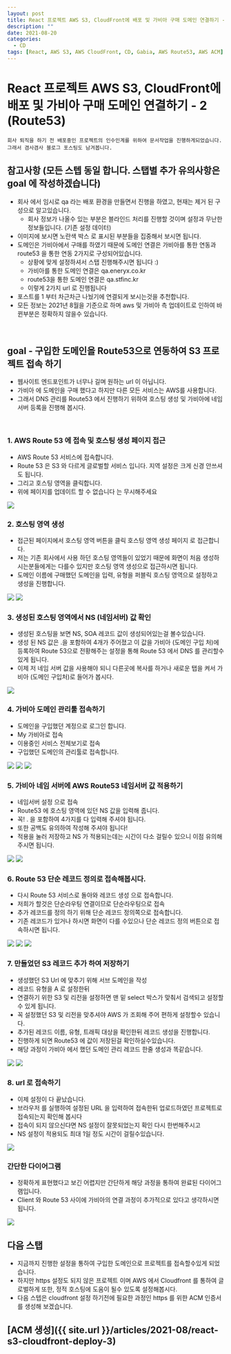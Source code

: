 ```yaml
---
layout: post
title: React 프로젝트 AWS S3, CloudFront에 배포 및 가비아 구매 도메인 연결하기 - 2 (Route53)
description: ""
date: 2021-08-20
categories:
  - CD
tags: [React, AWS S3, AWS CloudFront, CD, Gabia, AWS Route53, AWS ACM]
---
```


# React 프로젝트 AWS S3, CloudFront에 배포 및 가비아 구매 도메인 연결하기 - 2 (Route53)

```text
회사 퇴직을 하기 전 배포중인 프로젝트의 인수인계를 위하여 문서작업을 진행하게되었습니다.
그래서 겸사겸사 블로그 포스팅도 남겨봅니다.
```

## 참고사항 (모든 스텝 동일 합니다. 스탭별 추가 유의사항은 goal 에 작성하겠습니다)
- 회사 에서 임시로 qa 라는 배포 환경을 만들면서 진행을 하였고, 현재는 제거 된 구성으로 알고있습니다.
   - 회사 정보가 나올수 있는 부분은 블라인드 처리를 진행할 것이며 설정과 무난한 정보들입니다. (기존 설정 데이터)
- 이미지에 보시면 노란색 박스 로 표시된 부분들을 집중해서 보시면 됩니다.
- 도메인은 가비아에서 구매를 하였기 때문에 도메인 연결은 가비아를 통한 연동과 route53 을 통한 연동 2가지로 구성되어있습니다.
   - 상황에 맞게 설정하셔서 스탭 진행해주시면 됩니다 :)
   - 가비아를 통한 도메인 연결은 qa.eneryx.co.kr
   - route53을 통한 도메인 연결은 qa.stfinc.kr
   - 이렇게 2가지 url 로 진행됩니다
- 포스트를 1 부터 차근차근 나눴기에 연결되게 보시는것을 추천합니다.
- 모든 정보는 2021년 8월을 기준으로 하며 aws 및 가비아 측 업데이트로 인하여 바뀐부분은 정확하지 않을수 있습니다.
<br>


## goal - 구입한 도메인을 Route53으로 연동하여 S3 프로젝트 접속 하기

- 웹사이트 엔드포인트가 너무나 길며 원하는 url 이 아닙니다.
- 가비아 에 도메인을 구매 했다고 하지만 다른 모든 서비스는 AWS를 사용합니다.
- 그래서 DNS 관리를 Route53 에서 진행하기 위하여 호스팅 생성 및 가비아에 네임서버 등록을 진행해 봅시다.
<br>

### 1. AWS Route 53 에 접속 및 호스팅 생성 페이지 접근

- AWS Route 53 서비스에 접속합니다.
- Route 53 은 S3 와 다르게 글로벌할 서비스 입니다. 지역 설정은 크게 신경 안쓰셔도 됩니다.
- 그리고 호스팅 영역을 클릭합니다.
- 위에 페이지를 업데이트 할 수 없습니다 는 무시해주세요

<img src="{{ site.url }}/assets/image/2021-08-20-react-s3-cloudfront-deploy-2-route53/image1.png" class="col-12" />
<br>

### 2. 호스팅 영역 생성

- 접근된 페이지에서 호스팅 영역 버튼을 클릭 호스팅 영역 생성 페이지 로 접근합니다.
- 저는 기존 회사에서 사용 하던 호스팅 영역들이 있었기 때문에 화면이 처음 생성하시는분들에게는 다를수 있지만 호스팅 영역 생성으로 접근하시면 됩니다.
- 도메인 이름에 구매했던 도메인을 입력, 유형을 퍼블릭 호스팅 영역으로 설정하고 생성을 진행합니다.

<img src="{{ site.url }}/assets/image/2021-08-20-react-s3-cloudfront-deploy-2-route53/image2.png" class="col-12" />
<img src="{{ site.url }}/assets/image/2021-08-20-react-s3-cloudfront-deploy-2-route53/image3.png" class="col-12" />
<br>

### 3. 생성된 호스팅 영역에서 NS (네임서버) 값 확인

- 생성된 호스팅을 보면 NS, SOA 레코드 값이 생성되어있는걸 볼수있습니다.
- 생성 된 NS 값은 .을 포함하여 4개가 주어졌고 이 값을 가비아 (도메인 구입 처)에 등록하여 Route 53으로 전황해주는 설정을 통해 Route 53 에서 DNS 를 관리할수있게 됩니다.
- 이제 저 네임 서버 값을 사용해야 되니 다른곳에 복사를 하거나 새로운 탭을 켜서 가비아 (도메인 구입처)로 들어가 봅시다.

<img src="{{ site.url }}/assets/image/2021-08-20-react-s3-cloudfront-deploy-2-route53/image4.png" class="col-12" />
<br>


### 4. 가비아 도메인 관리툴 접속하기

- 도메인을 구입했던 계정으로 로그인 합니다.
- My 가비아로 접속
- 이용중인 서비스 전체보기로 접속
- 구입했던 도메인의 관리툴로 접속합니다.

<img src="{{ site.url }}/assets/image/2021-08-20-react-s3-cloudfront-deploy-2-route53/image5.png" class="col-12" />

<img src="{{ site.url }}/assets/image/2021-08-20-react-s3-cloudfront-deploy-2-route53/image6.png" class="col-12" />

<img src="{{ site.url }}/assets/image/2021-08-20-react-s3-cloudfront-deploy-2-route53/image7.png" class="col-12" />
<br>


### 5. 가비아 네임 서버에 AWS Route53 네임서버 값 적용하기

- 네임서버 설정 으로 접속
- Route53 에 호스팅 영역에 있던 NS 값을 입력해 줍니다.
- 꼭! . 을 포함하여 4가지를 다 입력해 주셔야 됩니다.
- 또한 공백도 유의하여 작성해 주셔야 됩니다!
- 적용을 눌러 저장하고 NS 가 적용되는데는 시간이 다소 걸릴수 있으니 이점 유의해 주시면 됩니다.

<img src="{{ site.url }}/assets/image/2021-08-20-react-s3-cloudfront-deploy-2-route53/image8.png" class="col-12" />

<img src="{{ site.url }}/assets/image/2021-08-20-react-s3-cloudfront-deploy-2-route53/image9.png" class="col-12" />
<br>


### 6. Route 53 단순 레코드 정의로 접속해봅시다.

- 다시 Route 53 서비스로 돌아와 레코드 생성 으로 접속합니다.
- 저희가 할것은 단순라우팅 연결이므로 단순라우팅으로 접속
- 추가 레코드를 정의 하기 위해 단순 레코드 정의쪽으로 접속합니다.
- 기존 레코드가 있거나 하시면 화면이 다를 수있으나 단순 레코드 정의 버튼으로 접속하시면 됩니다.

<img src="{{ site.url }}/assets/image/2021-08-20-react-s3-cloudfront-deploy-2-route53/image10.png" class="col-12" />

<img src="{{ site.url }}/assets/image/2021-08-20-react-s3-cloudfront-deploy-2-route53/image11.png" class="col-12" />

<img src="{{ site.url }}/assets/image/2021-08-20-react-s3-cloudfront-deploy-2-route53/image12.png" class="col-12" />
<br>


### 7. 만들었던 S3 레코드 추가 하여 저장하기

- 생성했던 S3 Url 에 맞추기 위해 서브 도메인을 작성
- 레코드 유형을 A 로 설정한뒤
- 연결하기 위한 S3 및 리전을 설정하면 맨 밑 select 박스가 맞춰서 검색되고 설정할수 있게 됩니다.
- 꼭 설정했던 S3 및 리전을 맞추셔야 AWS 가 조회해 주어 편하게 설정할수 있습니다.
- 추가된 레코드 이름, 유형, 트래픽 대상을 확인한뒤 레코드 생성을 진행합니다.
- 진행하게 되면 Route53 에 값이 저장된걸 확인하실수있습니다.
- 해당 과정이 가비아 에서 했던 도메인 관리 레코드 한줄 생성과 똑같습니다.

<img src="{{ site.url }}/assets/image/2021-08-20-react-s3-cloudfront-deploy-2-route53/image13.png" class="col-12" />

<img src="{{ site.url }}/assets/image/2021-08-20-react-s3-cloudfront-deploy-2-route53/image14.png" class="col-12" />
<br>


### 8. url 로 접속하기

- 이제 설정이 다 끝났습니다.
- 브라우저 를 실행하여 설정된 URL 을 입력하여 접속한뒤 업로드하였던 프로젝트로 접속되는지 확인해 봅시다
- 접속이 되지 않으신다면 NS 설정이 잘못되었는지 확인 다시 한번해주시고
- NS 설정이 적용되도 최대 1일 정도 시간이 걸릴수있습니다.

<img src="{{ site.url }}/assets/image/2021-08-20-react-s3-cloudfront-deploy-2-route53/image15.png" class="col-12" />
<br>


### 간단한 다이어그램

- 정확하게 표현했다고 보긴 어렵지만 간단하게 해당 과정을 통하여 완료된 다이어그램입니다.
- Client 와 Route 53 사이에 가비아의 연결 과정이 추가적으로 있다고 생각하시면 됩니다.

<img src="{{ site.url }}/assets/image/2021-08-20-react-s3-cloudfront-deploy-2-route53/image16.png" class="col-12" />
<br>


## 다음 스탭

- 지금까지 진행한 설정을 통하여 구입한 도메인으로 프로젝트를 접속할수있게 되었습니다.
- 하지만 https 설정도 되지 않은 프로젝트 이며 AWS 에서 Cloudfront 를 통하여 글로벌하게 또한, 정적 호스팅에 도움이 될수 있도록 설정해봅시다.
- 다음 스텝은 cloudfront 설정 하기전에 필요한 과정인 https 를 위한 ACM 인증서를 생성해 보겠습니다.

## [ACM 생성]({{ site.url }}/articles/2021-08/react-s3-cloudfront-deploy-3)
